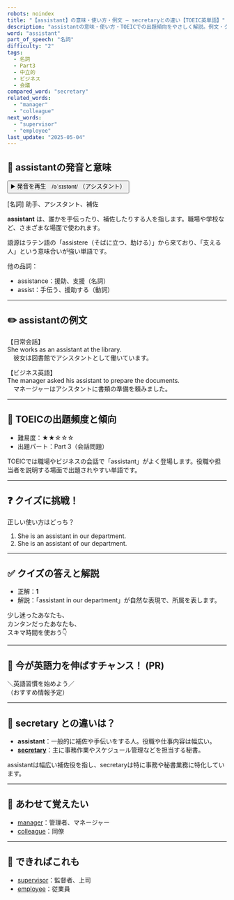 ```yaml
---
robots: noindex
title: "【assistant】の意味・使い方・例文 ― secretaryとの違い【TOEIC英単語】"
description: "assistantの意味・使い方・TOEICでの出題傾向をやさしく解説。例文・クイズ付きでsecretaryとの違いもわかりやすく学べます。"
word: "assistant"
part_of_speech: "名詞"
difficulty: "2"
tags:
  - 名詞
  - Part3
  - 中立的
  - ビジネス
  - 会議
compared_word: "secretary"
related_words:
  - "manager"
  - "colleague"
next_words:
  - "supervisor"
  - "employee"
last_update: "2025-05-04"
---
```


## 🔰 assistantの発音と意味

<button class="play-audio" onclick="playTTS('assistant')">
  <span class="play-audio-main">
    ▶️ 発音を再生　/əˈsɪstənt/
  </span>
  <span class="play-audio-sub">
    （アシスタント）
  </span>
</button>

[名詞] 助手、アシスタント、補佐

**assistant** は、誰かを手伝ったり、補佐したりする人を指します。職場や学校など、さまざまな場面で使われます。

語源はラテン語の「assistere（そばに立つ、助ける）」から来ており、「支える人」という意味合いが強い単語です。

他の品詞：  
- assistance：援助、支援（名詞）
- assist：手伝う、援助する（動詞）

---

## ✏️ assistantの例文

【日常会話】  
She works as an assistant at the library.  
　彼女は図書館でアシスタントとして働いています。

【ビジネス英語】  
The manager asked his assistant to prepare the documents.  
　マネージャーはアシスタントに書類の準備を頼みました。

---

## 🎯 TOEICの出題頻度と傾向

- 難易度：★★☆☆☆
- 出題パート：Part 3（会話問題）

TOEICでは職場やビジネスの会話で「assistant」がよく登場します。役職や担当者を説明する場面で出題されやすい単語です。

---

## ❓ クイズに挑戦！

正しい使い方はどっち？

1. She is an assistant in our department.  
2. She is an assistant of our department.

---

## ✅ クイズの答えと解説

- 正解：**1**
- 解説：「assistant in our department」が自然な表現で、所属を表します。

少し迷ったあなたも、  
カンタンだったあなたも、  
スキマ時間を使おう👇️

---

## 🚀 今が英語力を伸ばすチャンス！ (PR)

<div class="info-center">
＼英語習慣を始めよう／<br>  
（おすすめ情報予定）
</div>

---

## 🤔  secretary との違いは？

- **assistant**：一般的に補佐や手伝いをする人。役職や仕事内容は幅広い。
- **[secretary](/secretary)**：主に事務作業やスケジュール管理などを担当する秘書。

assistantは幅広い補佐役を指し、secretaryは特に事務や秘書業務に特化しています。

---

## 🧩 あわせて覚えたい

- [manager](/manager)：管理者、マネージャー
- [colleague](/colleague)：同僚

---

## 📖 できればこれも

- [supervisor](/supervisor)：監督者、上司
- [employee](/employee)：従業員

<!-- cvid: aid17_bid13 -->
